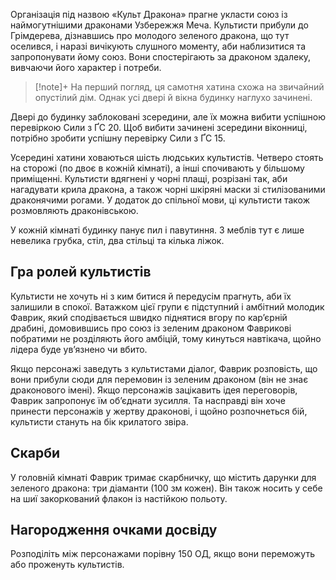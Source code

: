 Організація під назвою «Культ Дракона» прагне укласти союз із наймогутнішими драконами Узбережжя Меча. Культисти прибули до Грімдерева, дізнавшись про молодого зеленого дракона, що тут оселився, і наразі вичікують слушного моменту, аби наблизитися та запропонувати йому союз. Вони спостерігають за драконом здалеку, вивчаючи його характер і потреби.

>[!note]+
>На перший погляд, ця самотня хатина схожа на звичайний опустілий дім. Однак усі двері й вікна будинку наглухо зачинені.

Двері до будинку заблоковані зсередини, але їх можна вибити успішною перевіркою Сили з ҐС 20. Щоб вибити зачинені зсередини віконниці, потрібно зробити успішну перевірку Сили з ҐС 15.

Усередині хатини ховаються шість людських культистів. Четверо стоять на сторожі (по двоє в кожній кімнаті), а інші спочивають у більшому приміщенні. Культисти вдягнені у чорні плащі, розрізані так, аби нагадувати крила дракона, а також чорні шкіряні маски зі стилізованими драконячими рогами. У додаток до спільної мови, ці культисти також розмовляють драконівською.

У кожній кімнаті будинку панує пил і павутиння. З меблів тут є лише невелика грубка, стіл, два стільці та кілька ліжок.

## Гра ролей культистів
Культисти не хочуть ні з ким битися й передусім прагнуть, аби їх залишили в спокої. Ватажком цієї групи є підступний і амбітний молодик Фаврик, який сподівається швидко піднятися вгору по кар’єрній драбині, домовившись про союз із зеленим драконом Фаврикові побратими не розділяють його амбіцій, тому кинуться навтікача, щойно лідера буде ув’язнено чи вбито.

Якщо персонажі заведуть з культистами діалог, Фаврик розповість, що вони прибули сюди для перемовин із зеленим драконом (він не знає драконового імені). Якщо персонажів зацікавить ідея переговорів, Фаврик запропонує їм об’єднати зусилля. Та насправді він хоче принести персонажів у жертву драконові, і щойно розпочнеться бій, культисти стануть на бік крилатого звіра.

## Скарби
У головній кімнаті Фаврик тримає скарбничку, що містить дарунки для зеленого дракона: три діаманти (100 зм кожен). Він також носить у себе на шиї закоркований флакон із настійкою польоту.

## Нагородження очками досвіду
Розподіліть між персонажами порівну 150 ОД, якщо вони переможуть або проженуть культистів.